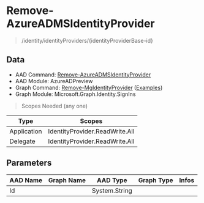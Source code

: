 # Remove-AzureADMSIdentityProvider

> /identity/identityProviders/{identityProviderBase-id}

## Data

+ AAD Command: [Remove-AzureADMSIdentityProvider](https://docs.microsoft.com/en-us/powershell/module/AzureADPreview/Remove-AzureADMSIdentityProvider)
+ AAD Module: AzureADPreview
+ Graph Command: [Remove-MgIdentityProvider](https://docs.microsoft.com/en-us/powershell/module/Microsoft.Graph.Identity.SignIns/Remove-MgIdentityProvider) ([Examples](https://github.com/orgs/msgraph/discussions?discussions_q=Remove-MgIdentityProvider))
+ Graph Module: Microsoft.Graph.Identity.SignIns

> Scopes Needed (any one)

|Type|Scopes|
|---|---|
|Application|IdentityProvider.ReadWrite.All|
|Delegate|IdentityProvider.ReadWrite.All|

## Parameters

|AAD Name|Graph Name|AAD Type|Graph Type|Infos|
|---|---|---|---|---|
|Id||System.String|||

